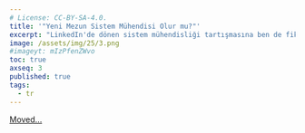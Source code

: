 ```yaml
---
# License: CC-BY-SA-4.0.
title: '"Yeni Mezun Sistem Mühendisi Olur mu?"'
excerpt: "LinkedIn'de dönen sistem mühendisliği tartışmasına ben de fikir beyan ediyorum."
image: /assets/img/25/3.png
#imageyt: mIzPfenZWvo
toc: true
axseq: 3
published: true
tags:
  - tr
---
```


<!-- markdownlint-capture -->
<!-- markdownlint-disable -->
<script type="text/javascript">
    window.location.href = "https://ayazar.dev/blog/25/sistem-muhendisligi-taritmasi.html";
</script>
<!-- markdownlint-restore -->

[Moved...](https://ayazar.dev/blog/25/sistem-muhendisligi-taritmasi.html)
